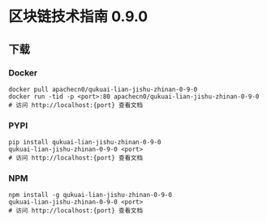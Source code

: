 # 区块链技术指南 0.9.0

## 下载

### Docker

```
docker pull apachecn0/qukuai-lian-jishu-zhinan-0-9-0
docker run -tid -p <port>:80 apachecn0/qukuai-lian-jishu-zhinan-0-9-0
# 访问 http://localhost:{port} 查看文档
```

### PYPI

```
pip install qukuai-lian-jishu-zhinan-0-9-0
qukuai-lian-jishu-zhinan-0-9-0 <port>
# 访问 http://localhost:{port} 查看文档
```

### NPM

```
npm install -g qukuai-lian-jishu-zhinan-0-9-0
qukuai-lian-jishu-zhinan-0-9-0 <port>
# 访问 http://localhost:{port} 查看文档
```